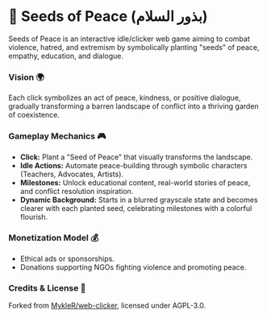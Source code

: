 # 🌱 Seeds of Peace (بذور السلام)

Seeds of Peace is an interactive idle/clicker web game aiming to combat violence, hatred, and extremism by symbolically planting "seeds" of peace, empathy, education, and dialogue.

### Vision 🌍

Each click symbolizes an act of peace, kindness, or positive dialogue, gradually transforming a barren landscape of conflict into a thriving garden of coexistence.

### Gameplay Mechanics 🎮

- **Click:** Plant a "Seed of Peace" that visually transforms the landscape.
- **Idle Actions:** Automate peace-building through symbolic characters (Teachers, Advocates, Artists).
- **Milestones:** Unlock educational content, real-world stories of peace, and conflict resolution inspiration.
- **Dynamic Background:** Starts in a blurred grayscale state and becomes clearer with each planted seed, celebrating milestones with a colorful flourish.

### Monetization Model 💰

- Ethical ads or sponsorships.
- Donations supporting NGOs fighting violence and promoting peace.

### Credits & License 📝

Forked from [MykleR/web-clicker](https://github.com/MykleR/web-clicker), licensed under AGPL-3.0.
